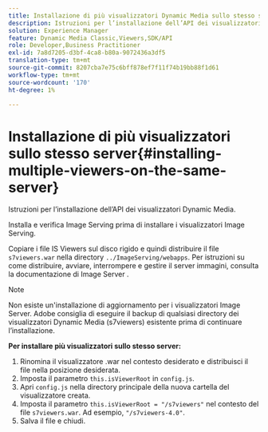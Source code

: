 ```yaml
---
title: Installazione di più visualizzatori Dynamic Media sullo stesso server
description: Istruzioni per l’installazione dell’API dei visualizzatori Dynamic Media.
solution: Experience Manager
feature: Dynamic Media Classic,Viewers,SDK/API
role: Developer,Business Practitioner
exl-id: 7a8d7205-d3bf-4ca8-b80a-9072436a3df5
translation-type: tm+mt
source-git-commit: 8207cba7e75c6bff878ef7f11f74b19bb88f1d61
workflow-type: tm+mt
source-wordcount: '170'
ht-degree: 1%

---
```


# Installazione di più visualizzatori sullo stesso server{#installing-multiple-viewers-on-the-same-server}

<!-- Updated April 06, 2021 from https://wiki.corp.adobe.com/pages/viewpage.action?spaceKey=scene7qa&title=s7Viewers%2C+S7SDK%2C+S7OnDemand+Release+Notes - Contact is Sasha -->

Istruzioni per l’installazione dell’API dei visualizzatori Dynamic Media.

Installa e verifica Image Serving prima di installare i visualizzatori Image Serving.

Copiare i file IS Viewers sul disco rigido e quindi distribuire il file `s7viewers.war` nella directory `../ImageServing/webapps`. Per istruzioni su come distribuire, avviare, interrompere e gestire il server immagini, consulta la documentazione di Image Server .

>[!NOTE]
>
>Non esiste un&#39;installazione di aggiornamento per i visualizzatori Image Server. Adobe consiglia di eseguire il backup di qualsiasi directory dei visualizzatori Dynamic Media (s7viewers) esistente prima di continuare l’installazione.

**Per installare più visualizzatori sullo stesso server:**

1. Rinomina il visualizzatore .war nel contesto desiderato e distribuisci il file nella posizione desiderata.
1. Imposta il parametro `this.isViewerRoot` in `config.js`.
1. Apri `config.js` nella directory principale della nuova cartella del visualizzatore creata.
1. Imposta il parametro `this.isViewerRoot = "/s7viewers"` nel contesto del file `s7viewers.war`. Ad esempio, `"/s7viewers-4.0"`.
1. Salva il file e chiudi.

